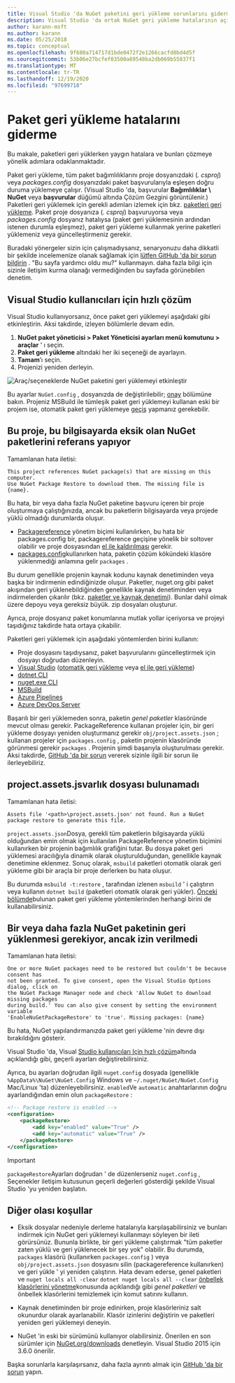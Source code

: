 ```yaml
---
title: Visual Studio 'da NuGet paketini geri yükleme sorunlarını giderme
description: Visual Studio 'da ortak NuGet geri yükleme hatalarının açıklaması ve bunların nasıl giderileceği.
author: karann-msft
ms.author: karann
ms.date: 05/25/2018
ms.topic: conceptual
ms.openlocfilehash: 9f680a714717d1bde0472f2e1266cacfd8bd4d5f
ms.sourcegitcommit: 53b06e27bcfef03500a69548ba2db069b55837f1
ms.translationtype: MT
ms.contentlocale: tr-TR
ms.lasthandoff: 12/19/2020
ms.locfileid: "97699718"
---
```

# <a name="troubleshooting-package-restore-errors"></a>Paket geri yükleme hatalarını giderme

Bu makale, paketleri geri yüklerken yaygın hatalara ve bunları çözmeye yönelik adımlara odaklanmaktadır. 

Paket geri yükleme, tüm paket bağımlılıklarını proje dosyanızdaki (*. csproj*) veya *packages.config* dosyanızdaki paket başvurularıyla eşleşen doğru duruma yüklemeye çalışır. (Visual Studio 'da, başvurular **Bağımlılıklar \ NuGet** veya **başvurular** düğümü altında Çözüm Gezgini görüntülenir.) Paketleri geri yüklemek için gerekli adımları izlemek için bkz. [paketleri geri yükleme](../consume-packages/package-restore.md#restore-packages). Paket proje dosyanıza (*. csproj*) başvuruyorsa veya *packages.config* dosyanız hatalıysa (paket geri yüklemesinin ardından istenen durumla eşleşmez), paket geri yükleme kullanmak yerine paketleri yüklemeniz veya güncelleştirmeniz gerekir.

Buradaki yönergeler sizin için çalışmadıysanız, senaryonuzu daha dikkatli bir şekilde incelemenize olanak sağlamak için [lütfen GitHub 'da bir sorun bildirin](https://github.com/NuGet/docs.microsoft.com-nuget/issues) . "Bu sayfa yardımcı oldu mu?" kullanmayın. daha fazla bilgi için sizinle iletişim kurma olanağı vermediğinden bu sayfada görünebilen denetim.

## <a name="quick-solution-for-visual-studio-users"></a>Visual Studio kullanıcıları için hızlı çözüm

Visual Studio kullanıyorsanız, önce paket geri yüklemeyi aşağıdaki gibi etkinleştirin. Aksi takdirde, izleyen bölümlerle devam edin.

1. **NuGet paket yöneticisi > Paket Yöneticisi ayarları menü komutunu > araçlar** ' ı seçin.
1. **Paket geri yükleme** altındaki her iki seçeneği de ayarlayın.
1. **Tamam**’ı seçin.
1. Projenizi yeniden derleyin.

![Araç/seçeneklerde NuGet paketini geri yüklemeyi etkinleştir](../consume-packages/media/restore-01-autorestoreoptions.png)

Bu ayarlar `NuGet.config` , dosyanızda de değiştirilebilir; [onay](#consent) bölümüne bakın. Projeniz MSBuild ile tümleşik paket geri yüklemeyi kullanan eski bir projem ise, otomatik paket geri yüklemeye [geçiş](package-restore.md#migrate-to-automatic-package-restore-visual-studio) yapmanız gerekebilir.

<a name="missing"></a>

## <a name="this-project-references-nuget-packages-that-are-missing-on-this-computer"></a>Bu proje, bu bilgisayarda eksik olan NuGet paketlerini referans yapıyor

Tamamlanan hata iletisi:

```output
This project references NuGet package(s) that are missing on this computer.
Use NuGet Package Restore to download them. The missing file is {name}.
```

Bu hata, bir veya daha fazla NuGet paketine başvuru içeren bir proje oluşturmaya çalıştığınızda, ancak bu paketlerin bilgisayarda veya projede yüklü olmadığı durumlarda oluşur.

- [Packagereference](package-references-in-project-files.md) yönetim biçimi kullanılırken, bu hata bir packages.config bir, packagereference geçişine yönelik bir soltover olabilir ve proje dosyasından [el ile kaldırılması](../resources/NuGet-FAQ.md#working-with-packages) gerekir.
- [packages.config](../reference/packages-config.md)kullanırken hata, paketin çözüm kökündeki klasöre yüklenmediği anlamına gelir `packages` .

Bu durum genellikle projenin kaynak kodunu kaynak denetiminden veya başka bir indirmenin edindiğinizde oluşur. Paketler, nuget.org gibi paket akışından geri yüklenebildiğinden genellikle kaynak denetiminden veya indirmelerden çıkarılır (bkz. [paketler ve kaynak denetimi](Packages-and-Source-Control.md)). Bunlar dahil olmak üzere depoyu veya gereksiz büyük. zip dosyaları oluşturur.

Ayrıca, proje dosyanız paket konumlarına mutlak yollar içeriyorsa ve projeyi taşıdığınız takdirde hata ortaya çıkabilir.

Paketleri geri yüklemek için aşağıdaki yöntemlerden birini kullanın:

- Proje dosyasını taşıdıysanız, paket başvurularını güncelleştirmek için dosyayı doğrudan düzenleyin.
- [Visual Studio](package-restore.md#restore-using-visual-studio) ([otomatik geri yükleme](package-restore.md#restore-packages-automatically-using-visual-studio) veya [el ile geri yükleme](package-restore.md#restore-packages-manually-using-visual-studio))
- [dotnet CLI](package-restore.md#restore-using-the-dotnet-cli)
- [nuget.exe CLI](package-restore.md#restore-using-the-nugetexe-cli)
- [MSBuild](package-restore.md#restore-using-msbuild)
- [Azure Pipelines](package-restore.md#restore-using-azure-pipelines)
- [Azure DevOps Server](package-restore.md#restore-using-azure-devops-server)

Başarılı bir geri yüklemeden sonra, paketin *genel paketler* klasöründe mevcut olması gerekir. PackageReference kullanan projeler için, bir geri yükleme dosyayı yeniden oluşturmanız gerekir `obj/project.assets.json` ; kullanan projeler için `packages.config` , paketin projenin klasöründe görünmesi gerekir `packages` . Projenin şimdi başarıyla oluşturulması gerekir. Aksi takdirde, [GitHub 'da bir sorun](https://github.com/NuGet/docs.microsoft.com-nuget/issues) vererek sizinle ilgili bir sorun ile ilerleyebiliriz.

<a name="assets"></a>

## <a name="assets-file-projectassetsjson-not-found"></a>project.assets.jsvarlık dosyası bulunamadı

Tamamlanan hata iletisi:

```output
Assets file '<path>\project.assets.json' not found. Run a NuGet package restore to generate this file.
```

`project.assets.json`Dosya, gerekli tüm paketlerin bilgisayarda yüklü olduğundan emin olmak için kullanılan PackageReference yönetim biçimini kullanırken bir projenin bağımlılık grafiğini tutar. Bu dosya paket geri yüklemesi aracılığıyla dinamik olarak oluşturulduğundan, genellikle kaynak denetimine eklenmez. Sonuç olarak, `msbuild` paketleri otomatik olarak geri yükleme gibi bir araçla bir proje derlerken bu hata oluşur.

Bu durumda `msbuild -t:restore` , tarafından izlenen `msbuild` ' i çalıştırın veya kullanın `dotnet build` (paketleri otomatik olarak geri yükler). [Önceki bölümde](#missing)bulunan paket geri yükleme yöntemlerinden herhangi birini de kullanabilirsiniz.

<a name="consent"></a>

## <a name="one-or-more-nuget-packages-need-to-be-restored-but-couldnt-be-because-consent-has-not-been-granted"></a>Bir veya daha fazla NuGet paketinin geri yüklenmesi gerekiyor, ancak izin verilmedi

Tamamlanan hata iletisi:

```output
One or more NuGet packages need to be restored but couldn't be because consent has
not been granted. To give consent, open the Visual Studio Options dialog, click on
the NuGet Package Manager node and check 'Allow NuGet to download missing packages
during build.' You can also give consent by setting the environment variable
'EnableNuGetPackageRestore' to 'true'. Missing packages: {name}
```

Bu hata, NuGet yapılandırmanızda paket geri yükleme 'nin devre dışı bırakıldığını gösterir.

Visual Studio 'da, Visual [Studio kullanıcıları Için hızlı çözüm](#quick-solution-for-visual-studio-users)altında açıklandığı gibi, geçerli ayarları değiştirebilirsiniz.

Ayrıca, bu ayarları doğrudan ilgili `nuget.config` dosyada (genellikle `%AppData%\NuGet\NuGet.Config` Windows ve `~/.nuget/NuGet/NuGet.Config` Mac/Linux 'ta) düzenleyebilirsiniz. `enabled`Ve `automatic` anahtarlarının doğru ayarlandığından emin olun `packageRestore` :

```xml
<!-- Package restore is enabled -->
<configuration>
    <packageRestore>
        <add key="enabled" value="True" />
        <add key="automatic" value="True" />
    </packageRestore>
</configuration>
```

> [!Important]
> `packageRestore`Ayarları doğrudan ' de düzenlerseniz `nuget.config` , Seçenekler iletişim kutusunun geçerli değerleri gösterdiği şekilde Visual Studio 'yu yeniden başlatın.

## <a name="other-potential-conditions"></a>Diğer olası koşullar

- Eksik dosyalar nedeniyle derleme hatalarıyla karşılaşabilirsiniz ve bunları indirmek için NuGet geri yüklemeyi kullanmayı söyleyen bir ileti görürsünüz. Bununla birlikte, bir geri yükleme çalıştırmak "tüm paketler zaten yüklü ve geri yüklenecek bir şey yok" olabilir. Bu durumda, `packages` klasörü (kullanırken `packages.config` ) veya `obj/project.assets.json` dosyasını silin (packagereference kullanırken) ve geri yükle ' yi yeniden çalıştırın. Hata devam ederse, genel paketleri ve `nuget locals all -clear` `dotnet nuget locals all --clear` [önbellek klasörlerini yönetme](managing-the-global-packages-and-cache-folders.md)konusunda açıklandığı gibi *genel paketleri* ve önbellek klasörlerini temizlemek için komut satırını kullanın.

- Kaynak denetiminden bir proje edinirken, proje klasörleriniz salt okunurdur olarak ayarlanabilir. Klasör izinlerini değiştirin ve paketleri yeniden geri yüklemeyi deneyin.

- NuGet 'in eski bir sürümünü kullanıyor olabilirsiniz. Önerilen en son sürümler için [NuGet.org/downloads](https://www.nuget.org/downloads) denetleyin. Visual Studio 2015 için 3.6.0 önerilir.

Başka sorunlarla karşılaşırsanız, daha fazla ayrıntı almak için [GitHub 'da bir sorun](https://github.com/NuGet/docs.microsoft.com-nuget/issues) yapın.
